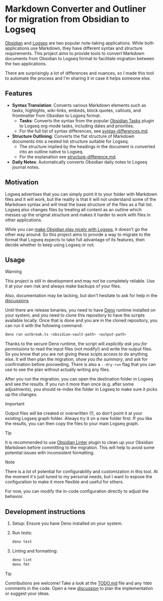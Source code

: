 # Markdown Converter and Outliner for migration from Obsidian to Logseq

[Obsidian](https://obsidian.md) and [Logseq](https://logseq.com) are two popular note-taking applications. While both applications use Markdown, they have different syntax and structure requirements. This project aims to provide tools to convert Markdown documents from Obsidian to Logseq format to facilitate migration between the two applications.

There are surprisingly a lot of differences and nuances, so I made this tool to automate the process and I'm sharing it in case it helps someone else.

## Features

- **Syntax Translation**: Converts various Markdown elements such as tasks, highlights, wiki-links, embeds, block quotes, callouts, and frontmatter from Obsidian to Logseq format.
  - **Tasks**: Converts the syntax from the popular [Obsidian Tasks](https://publish.obsidian.md/tasks/Introduction) plugin to Logseq org-mode tasks, including dates and priorities.
  - For the full list of syntax differences, see [syntax-differences.md](syntax-differences.md).
- **Structure Outlining**: Converts the flat structure of Markdown documents into a nested list structure suitable for Logseq.
  - The structure implied by the headings in the document is converted into an outline native to Logseq.
  - For the explanation see [structure-difference.md](structure-difference.md).
- **Daily Notes**: Automatically converts Obsidian daily notes to Logseq journal notes.

## Motivation

Logseq advertises that you can simply point it to your folder with Markdown files and it will work, but the reality is that it will not understand some of the Markdown syntax and will treat the base structure of the files as a flat list. Logseq also changes files by treating all content as an outline which messes up the original structure and makes it harder to work with files in other applications.

While you can [make Obsidian play nicely with Logseq](https://discuss.logseq.com/t/making-obsidian-play-nice-with-logseq/1185), it doesn't go the other way around. So this project aims to provide a way to migrate to the format that Logseq expects to take full advantage of its features, then decide whether to keep using Logseq or not.

## Usage

> [!WARNING]
>
> This project is still in development and may not be completely reliable. Use it at your own risk and always make backups of your files.
>
> Also, documentation may be lacking, but don't hesitate to ask for help in the [discussions](https://github.com/laughedelic/outbreak/discussions/new?category=q-a)

Until there are release binaries, you need to have [Deno](https://deno.land) runtime installed on your system, and you need to clone this repository to have the scripts available locally. Once that is done and you are in the cloned repository, you can run it with the following command:

```sh
deno run outbreak.ts <obsidian-vault-path> <output-path>
```

Thanks to the secure Deno runtime, the script will *explicitly ask you for permissions* to read the input files (not modify!) and write the output files. So you know that you are not giving these scipts access to do anything else. It will then plan the migration, *show you the summary*, and ask for confirmation before proceeding. There is also a `--dry-run` flag that you can use to see the plan without actually writing any files.

After you run the migration, you can open the destination folder in Logseq and see the results. If you run it more than once (e.g. after some adjustments), you should re-index the folder in Logseq to make sure it picks up the changes.

> [!IMPORTANT]
>
> Output files will be created or overwritten (!), so don't point it at your existing Logseq graph folder.
> Always try it on a new folder first. If you like the results, you can then copy the files to your main Logseq graph.

> [!TIP]
>
> It is recommended to use [Obsidian Linter](https://github.com/platers/obsidian-linter) plugin to clean up your Obsidian Markdown before committing to the migration. This will help to avoid some potential issues with inconsistent formatting.

> [!NOTE]
>
> There is a lot of potential for configurability and customization in this tool. At the moment it's just tuned to my personal needs, but I want to expose the configuration to make it more flexible and useful for others.
>
> For now, you can modify the in-code configuration directly to adjust the behavior.

## Development instructions

1. Setup: Ensure you have Deno installed on your system.
2. Run tests:

   ```sh
   deno test
   ```

3. Linting and formatting:

   ```sh
   deno lint
   deno fmt
   ```

> [!TIP]
>
> Contributions are welcome! Take a look at the [TODO.md](TODO.md) file and any `TODO` comments in the code.
> Open a new [discussion](https://github.com/laughedelic/outbreak/discussions/new?category=ideas) to plan the implementation or suggest your ideas.
